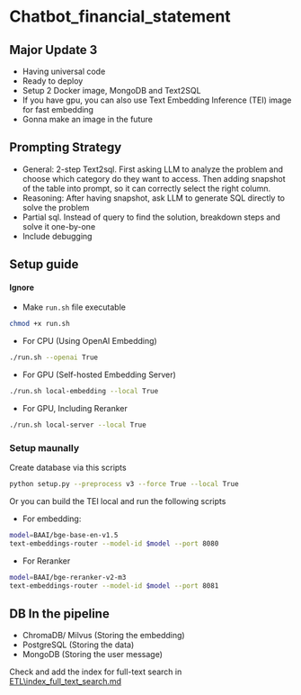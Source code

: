 # Chatbot_financial_statement

## Major Update 3
- Having universal code 
- Ready to deploy
- Setup 2 Docker image, MongoDB and Text2SQL
- If you have gpu, you can also use Text Embedding Inference (TEI) image for fast embedding
- Gonna make an image in the future 

## Prompting Strategy
- General: 2-step Text2sql. First asking LLM to analyze the problem and choose which category do they want to access. Then adding snapshot of the table into prompt, so it can correctly select the right column.
- Reasoning: After having snapshot, ask LLM to generate SQL directly to solve the problem
- Partial sql. Instead of query to find the solution, breakdown steps and solve it one-by-one
- Include debugging

## Setup guide

#### Ignore
- Make `run.sh` file executable
```bash
chmod +x run.sh
```

- For CPU (Using OpenAI Embedding)
```bash
./run.sh --openai True
```

- For GPU (Self-hosted Embedding Server)
```bash
./run.sh local-embedding --local True
```
- For GPU, Including Reranker 
```bash
./run.sh local-server --local True 
```

### Setup maunally

Create database via this scripts

```bash
python setup.py --preprocess v3 --force True --local True
```

Or you can build the TEI local and run the following scripts

- For embedding:
```bash
model=BAAI/bge-base-en-v1.5
text-embeddings-router --model-id $model --port 8080
```

- For Reranker
```bash
model=BAAI/bge-reranker-v2-m3
text-embeddings-router --model-id $model --port 8081
```

## DB In the pipeline
- ChromaDB/ Milvus (Storing the embedding)
- PostgreSQL (Storing the data)
- MongoDB (Storing the user message)




Check and add the index for full-text search in [ETL\index_full_text_search.md](ETL\index_full_text_search.md)
